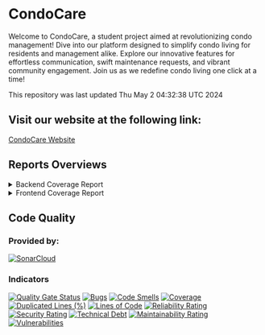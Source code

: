 # CondoCare
Welcome to CondoCare, a student project aimed at revolutionizing condo management! Dive into our platform designed to simplify condo living for residents and management alike. Explore our innovative features for effortless communication, swift maintenance requests, and vibrant community engagement. Join us as we redefine condo living one click at a time!

This repository was last updated Thu May  2 04:32:38 UTC 2024

## Visit our website at the following link:
[CondoCare Website](https://condo-management-system.vercel.app/)

## Reports Overviews

<details>
  <summary>Backend Coverage Report</summary>
  <pre>
Name                                                                                             Stmts   Miss  Cover
--------------------------------------------------------------------------------------------------------------------
core/__init__.py                                                                                     0      0   100%
core/settings.py                                                                                    41      0   100%
core/urls.py                                                                                         7      0   100%
employee/__init__.py                                                                                 0      0   100%
employee/admin.py                                                                                    1      0   100%
employee/apps.py                                                                                     4      0   100%
employee/migrations/0001_initial.py                                                                  6      0   100%
employee/migrations/__init__.py                                                                      0      0   100%
employee/models.py                                                                                  28      0   100%
employee/serializers.py                                                                              6      0   100%
employee/tests.py                                                                                    1      0   100%
employee/urls.py                                                                                     6      0   100%
employee/views.py                                                                                   35     24    31%
finance/admin.py                                                                                     1      0   100%
finance/apps.py                                                                                      4      0   100%
finance/models.py                                                                                    5      1    80%
finance/views.py                                                                                    55     48    13%
jwt_auth_token/__init__.py                                                                           0      0   100%
jwt_auth_token/admin.py                                                                              1      0   100%
jwt_auth_token/apps.py                                                                               4      0   100%
jwt_auth_token/migrations/__init__.py                                                                0      0   100%
jwt_auth_token/models.py                                                                             1      0   100%
jwt_auth_token/tests.py                                                                              0      0   100%
jwt_auth_token/views.py                                                                             16      7    56%
manage.py                                                                                           12      2    83%
properties/__init__.py                                                                               0      0   100%
properties/admin.py                                                                                  6      0   100%
properties/apps.py                                                                                   4      0   100%
properties/migrations/0001_initial.py                                                                5      0   100%
properties/migrations/0002_initial.py                                                                6      0   100%
properties/migrations/0003_propertyprofile_fee_rate_and_more.py                                      4      0   100%
properties/migrations/0004_rename_propertyimage_propertyprofile_image.py                             4      0   100%
properties/migrations/0005_condounit_image_parkingunit_image_storageunit_image.py                    4      0   100%
properties/migrations/0006_condounit_operational_expense_and_more.py                                 4      0   100%
properties/migrations/0007_facility_reservation.py                                                   5      0   100%
properties/migrations/0008_delete_reservation.py                                                     4      0   100%
properties/migrations/__init__.py                                                                    0      0   100%
properties/models.py                                                                                68      6    91%
properties/serializers.py                                                                           39      5    87%
properties/tests.py                                                                                 26      0   100%
properties/urls.py                                                                                  13      0   100%
properties/views.py                                                                                 92     61    34%
registration_key/__init__.py                                                                         0      0   100%
registration_key/admin.py                                                                            5      0   100%
registration_key/apps.py                                                                             4      0   100%
registration_key/migrations/0001_initial.py                                                          7      0   100%
registration_key/migrations/0002_rename_is_activate_condoregistrationkey_is_active_and_more.py       5      0   100%
registration_key/migrations/__init__.py                                                              0      0   100%
registration_key/models.py                                                                          43      6    86%
registration_key/serializers.py                                                                     21      0   100%
registration_key/tests.py                                                                          177      0   100%
registration_key/urls.py                                                                             8      0   100%
registration_key/views.py                                                                          100      0   100%
reservation/__init__.py                                                                              0      0   100%
reservation/admin.py                                                                                 1      0   100%
reservation/apps.py                                                                                  4      0   100%
reservation/migrations/0001_initial.py                                                               6      0   100%
reservation/migrations/__init__.py                                                                   0      0   100%
reservation/models.py                                                                               14      1    93%
reservation/serializers.py                                                                           6      0   100%
reservation/tests.py                                                                                 1      0   100%
reservation/urls.py                                                                                  6      0   100%
reservation/views.py                                                                                20     11    45%
user_profile/__init__.py                                                                             0      0   100%
user_profile/admin.py                                                                                7      0   100%
user_profile/apps.py                                                                                 4      0   100%
user_profile/migrations/0001_initial.py                                                              8      0   100%
user_profile/migrations/__init__.py                                                                  0      0   100%
user_profile/models.py                                                                             102      6    94%
user_profile/serializers.py                                                                         38      0   100%
user_profile/tests.py                                                                               65      0   100%
user_profile/urls.py                                                                                15      0   100%
user_profile/views.py                                                                               97     63    35%
--------------------------------------------------------------------------------------------------------------------
TOTAL                                                                                             1282    241    81%
  </pre>
</details>


<details>
  <summary>Frontend Coverage Report</summary>
<pre>

=============================== Coverage summary ===============================
Statements   : 45.34% ( 599/1321 )
Branches     : 39.52% ( 234/592 )
Functions    : 49.62% ( 131/264 )
Lines        : 45.53% ( 592/1300 )
================================================================================
</pre>
  <pre>
------------------------------------|---------|----------|---------|---------|----------------------
File                                | % Stmts | % Branch | % Funcs | % Lines | Uncovered Line #s    
------------------------------------|---------|----------|---------|---------|----------------------
All files                           |   45.34 |    39.52 |   49.62 |   45.53 |                      
 src                                |     100 |      100 |     100 |     100 |                      
  App.js                            |     100 |      100 |     100 |     100 |                      
  index.js                          |     100 |      100 |     100 |     100 |                      
 src/api                            |      30 |    35.29 |      50 |      30 |                      
  axios.js                          |      30 |    35.29 |      50 |      30 | 25-30,37-38,46-78    
 src/components                     |     100 |      100 |     100 |     100 |                      
  Footer.js                         |     100 |      100 |     100 |     100 |                      
  Header.js                         |     100 |      100 |     100 |     100 |                      
  LargeTitle.js                     |     100 |      100 |     100 |     100 |                      
 src/components/bookingSystem       |     3.4 |        0 |       0 |    3.65 |                      
  Calendar.js                       |    5.88 |        0 |       0 |    6.25 | 7-26                 
  FacilityBooking.js                |    1.47 |        0 |       0 |    1.58 | 12-152               
  ReservationTable.js               |   33.33 |      100 |       0 |   33.33 | 6-17                 
 src/components/commonFacilities    |    5.33 |        0 |       0 |    5.33 |                      
  CommonFacilities.js               |    8.33 |        0 |       0 |    8.33 | 19-94                
  CreateCommonFacilities.js         |    1.72 |        0 |       0 |    1.72 | 10-131               
  FacilitiesList.js                 |   33.33 |        0 |       0 |   33.33 | 5-9                  
  FacilityCard.js                   |      50 |      100 |       0 |      50 | 4                    
 src/components/createProperty      |   51.14 |    48.09 |   73.68 |   50.72 |                      
  CreateLocker.js                   |   53.19 |       50 |      80 |   52.68 | ...0,125,159-165,176 
  CreateParking.js                  |   53.19 |       50 |      80 |   52.68 | ...1-132,137,173-179 
  CreateProperty.js                 |   48.52 |    42.85 |      50 |   48.52 | ...95-99,119-149,159 
  CreateUnit.js                     |   48.93 |    48.21 |      80 |   48.38 | ...9-120,125,152-168 
 src/components/dashboard           |    77.5 |    68.75 |   76.92 |    77.5 |                      
  DashBoard.js                      |     100 |      100 |     100 |     100 |                      
  FinancialPublic.js                |     100 |      100 |     100 |     100 |                      
  SubmittedRequests.js              |   66.66 |    58.33 |   57.14 |   66.66 | 32,37-43,54,60-63    
 src/components/dashboard/financial |   89.47 |       80 |    87.5 |   89.47 |                      
  Financial.js                      |    87.5 |       80 |   85.71 |    87.5 | 27,156               
  Total.js                          |     100 |      100 |     100 |     100 |                      
 src/components/log                 |   34.44 |    27.63 |    42.3 |   34.44 |                      
  LogOut.js                         |     100 |      100 |     100 |     100 |                      
  Login.js                          |   71.42 |       50 |   83.33 |   71.42 | ...,59-60,65,103-108 
  SignUp.js                         |   39.21 |    48.48 |   44.44 |   39.21 | ...2,165-182,187-208 
  SignUpCompany.js                  |    0.98 |        0 |       0 |    0.98 | 9-214                
 src/components/nagivationBar       |     100 |      100 |     100 |     100 |                      
  NavigationBar.js                  |     100 |      100 |     100 |     100 |                      
 src/components/operationCost       |   95.45 |       75 |     100 |   95.45 |                      
  OperationCopy.js                  |   95.45 |       75 |     100 |   95.45 | 53,81                
 src/components/property            |   63.04 |    60.86 |   47.22 |   66.66 |                      
  PropertyCard.js                   |   41.66 |       25 |    7.69 |   45.45 | ...3-37,40-44,86-150 
  PropertyContainer.js              |    61.9 |    53.57 |   57.14 |    61.9 | 35-41,67-95          
  PropertyPage.js                   |   85.71 |    85.71 |      75 |    90.9 | 130-131,169          
 src/components/registrationKey     |   42.16 |       50 |    37.5 |   43.75 |                      
  SendRegistrationButton.js         |    62.5 |    58.33 |   52.94 |   64.81 | ...77-95,112,145,171 
  SubmitRegistrationButton.js       |       0 |        0 |       0 |       0 | 6-54                 
 src/components/request             |    4.65 |        0 |       0 |    4.65 |                      
  CreateRequest.js                  |    2.43 |        0 |       0 |    2.43 | 11-115               
  EditRequest.js                    |      50 |      100 |       0 |      50 | 11                   
 src/components/userProfile         |    42.5 |       10 |   38.46 |   39.47 |                      
  UserProfile.js                    |    42.5 |       10 |   38.46 |   39.47 | 30-70,85             
 src/screens                        |     100 |      100 |     100 |     100 |                      
  HomeScreen.js                     |     100 |      100 |     100 |     100 |                      
 src/screens/homeScreenCarousel     |     100 |      100 |     100 |     100 |                      
  CarouselHomeScreen.js             |     100 |      100 |     100 |     100 |                      
 src/utils/hooks                    |   66.66 |       50 |   57.57 |   66.07 |                      
  AuthContext.js                    |   78.57 |       50 |     100 |   78.57 | 21-23                
  ProfileContext.js                 |   74.28 |       60 |   61.53 |   74.28 | 37,71-94,104         
  PropertyContext.js                |      60 |        0 |   47.05 |   58.73 | ...1,146-147,152-175 
------------------------------------|---------|----------|---------|---------|----------------------
  </pre>
</details>


## Code Quality
### Provided by:
[![SonarCloud](https://sonarcloud.io/images/project_badges/sonarcloud-orange.svg)](https://sonarcloud.io/summary/new_code?id=THE-390-Team_THE-390)

### Indicators

[![Quality Gate Status](https://sonarcloud.io/api/project_badges/measure?project=THE-390-Team_THE-390&metric=alert_status)](https://sonarcloud.io/summary/new_code?id=THE-390-Team_THE-390)
[![Bugs](https://sonarcloud.io/api/project_badges/measure?project=THE-390-Team_THE-390&metric=bugs)](https://sonarcloud.io/summary/new_code?id=THE-390-Team_THE-390)
[![Code Smells](https://sonarcloud.io/api/project_badges/measure?project=THE-390-Team_THE-390&metric=code_smells)](https://sonarcloud.io/summary/new_code?id=THE-390-Team_THE-390)
[![Coverage](https://sonarcloud.io/api/project_badges/measure?project=THE-390-Team_THE-390&metric=coverage)](https://sonarcloud.io/summary/new_code?id=THE-390-Team_THE-390#backend-coverage-report)
[![Duplicated Lines (%)‌](https://sonarcloud.io/api/project_badges/measure?project=THE-390-Team_THE-390&metric=duplicated_lines_density)](https://sonarcloud.io/summary/new_code?id=THE-390-Team_THE-390#frontend-coverage-report)
[![Lines of Code](https://sonarcloud.io/api/project_badges/measure?project=THE-390-Team_THE-390&metric=ncloc)](https://sonarcloud.io/summary/new_code?id=THE-390-Team_THE-390)
[![Reliability Rating](https://sonarcloud.io/api/project_badges/measure?project=THE-390-Team_THE-390&metric=reliability_rating)](https://sonarcloud.io/summary/new_code?id=THE-390-Team_THE-390)
[![Security Rating](https://sonarcloud.io/api/project_badges/measure?project=THE-390-Team_THE-390&metric=security_rating)](https://sonarcloud.io/summary/new_code?id=THE-390-Team_THE-390)
[![Technical Debt](https://sonarcloud.io/api/project_badges/measure?project=THE-390-Team_THE-390&metric=sqale_index)](https://sonarcloud.io/summary/new_code?id=THE-390-Team_THE-390)
[![Maintainability Rating](https://sonarcloud.io/api/project_badges/measure?project=THE-390-Team_THE-390&metric=sqale_rating)](https://sonarcloud.io/summary/new_code?id=THE-390-Team_THE-390)
[![Vulnerabilities](https://sonarcloud.io/api/project_badges/measure?project=THE-390-Team_THE-390&metric=vulnerabilities)](https://sonarcloud.io/summary/new_code?id=THE-390-Team_THE-390)

